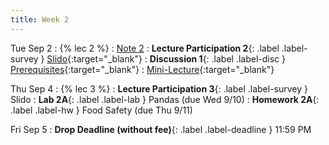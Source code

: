 ```yaml
---
title: Week 2
---
```


Tue Sep 2
: {% lec 2 %}
    : [Note 2](https://ds100.org/course-notes/pandas_1/pandas_1.html)
: **Lecture Participation 2**{: .label .label-survey } [Slido](https://app.sli.do/event/tBS4yWdB9ZUJhfhZGCwt5H){:target="_blank"}
: **Discussion 1**{: .label .label-disc } [Prerequisites](https://drive.google.com/file/d/1oZDfWM6Y-txjnOcZBL7KlT5puN8JtsDI/view?usp=sharing){:target="_blank"}
    : [Mini-Lecture](https://www.youtube.com/watch?v=qXR-x19KT5w&list=PLQCcNQgUcDfqhtaFtgl7syP-V2dWYQ81S&index=1&pp=iAQBsAQB){:target="_blank"}


Thu Sep 4
: {% lec 3 %}
    <!-- : [Note 3](https://ds100.org/course-notes/pandas_2/pandas_2.html) -->
: **Lecture Participation 3**{: .label .label-survey } Slido
: **Lab 2A**{: .label .label-lab } Pandas (due Wed 9/10)
: **Homework 2A**{: .label .label-hw } Food Safety (due Thu 9/11)

Fri Sep 5
: **Drop Deadline (without fee)**{: .label .label-deadline } 11:59 PM
